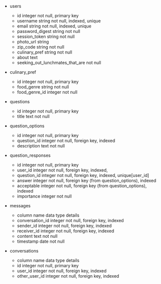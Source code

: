 * users

  * id integer	 not null, primary key
  * username	string	not null, indexed, unique
  * email	string	not null, indexed, unique
  * password_digest	string	not null
  * session_token	string	not null
  * photo_url	string
  * zip_code	string	not null
  * culinary_pref	string	not null
  * about	text
  * seeking_out_lunchmates_that_are	not null

* culinary_pref
  * id integer not null, primary key
  * food_genre string not null
  * food_genre_id integer not null


* questions
  * id	integer	not null, primary key
  * title	text	not null


* question_options
  * id	integer	not null, primary key
  * question_id	integer	not null, foreign key, indexed
  * description	text	not null


* question_responses
  * id	integer	not null, primary key
  * user_id	integer	not null, foreign key, indexed,
  * question_id	integer	not null, foreign key, indexed, unique[user_id]
  * answer integer	not null, foreign key (from question_options), indexed
  * acceptable	integer	not null, foreign key (from question_options), indexed
  * importance	integer	not null


* messages
  * column name	data type	details
  * conversation_id	integer	not null, foreign key, indexed
  * sender_id	integer	not null, foreign key, indexed
  * receiver_id	integer	not null, foreign key, indexed
  * content	text	not null
  * timestamp	date	not null


* conversations
  * column name	data type	details
  * id integer	not null, primary key
  * user_id	integer	not null, foreign key, indexed
  * other_user_id	integer	not null, foreign key, indexed
